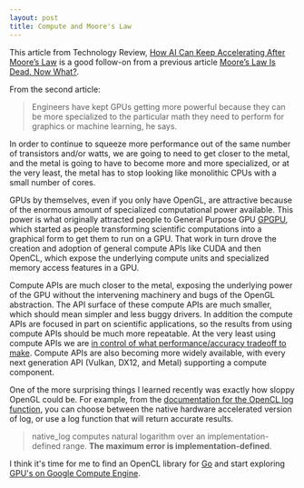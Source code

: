 ```yaml
---
layout: post
title: Compute and Moore's Law
---
```


This article from Technology Review,
[How AI Can Keep Accelerating After Moore’s Law](https://www.technologyreview.com/s/607917/how-ai-can-keep-accelerating-after-moores-law/)
is a good follow-on from a previous article
[Moore’s Law Is Dead. Now What?](https://www.technologyreview.com/s/601441/moores-law-is-dead-now-what/).

From the second article:

> Engineers have kept GPUs getting more powerful because they can be more
> specialized to the particular math they need to perform for graphics or
> machine learning, he says.

In order to continue to squeeze more performance out of the same number of
transistors and/or watts, we are going to need to get closer to the metal, and
the metal is going to have to become more and more specialized, or at the very
least, the metal has to stop looking like monolithic CPUs with a small number
of cores.

GPUs by themselves, even if you only have OpenGL, are attractive because
of the enormous amount of specialized computational power available. This power is what
originally attracted people to General Purpose GPU
[GPGPU](https://en.wikipedia.org/wiki/General-purpose_computing_on_graphics_processing_units), which started as
people transforming scientific computations into a graphical form to get them
to run on a GPU. That work in turn drove the creation and adoption of general
compute APIs like CUDA and then OpenCL, which expose the underlying compute
units and specialized memory access features in a GPU.

Compute APIs are much closer to the metal, exposing the underlying power of
the GPU without the intervening machinery and bugs of the OpenGL abstraction.
The API surface of these compute APIs are much smaller, which should mean
simpler and less buggy drivers. In addition the compute APIs are focused in
part on scientific applications, so the results from using compute APIs should
be much more repeatable. At the very least using compute APIs we are [in
control of what performance/accuracy tradeoff to make](https://www.khronos.org/registry/OpenCL/sdk/1.0/docs/man/xhtml/log.html). Compute APIs are also
becoming more widely available, with every next generation API (Vulkan, DX12,
and Metal) supporting a compute component.

One of the more surprising things I learned recently was exactly how sloppy
OpenGL could be. For example, from the [documentation for the OpenCL log
function](https://www.khronos.org/registry/OpenCL/sdk/1.0/docs/man/xhtml/log.html),
you can choose between the native hardware accelerated version
of log, or use a log function that will return accurate results.

> native_log computes natural logarithm over an implementation-defined range. **The maximum error is implementation-defined**.

I think it's time for me to find an OpenCL library for [Go](https://golang.org) and
start exploring [GPU's on Google Compute Engine](https://cloud.google.com/gpu/).

